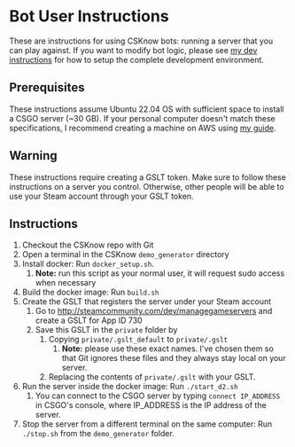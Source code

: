 # Bot User Instructions
These are instructions for using CSKnow bots: running a server that you can play
against. If you want to modify bot logic, please see
[my dev instructions](https://github.com/David-Durst/csknow/blob/master/docs/dev_setup_guide.md)
for how to setup the complete development environment.

## Prerequisites
These instructions assume Ubuntu 22.04 OS with sufficient space to install a
CSGO server (~30 GB). If your personal computer doesn't match these
specifications, I recommend creating a machine on AWS using [my guide](https://github.com/David-Durst/csknow/blob/master/docs/aws_machine_creation_guide.md).

## Warning
These instructions require creating a GSLT token. Make sure to follow these
instructions on a server you control. Otherwise, other people will be able to
use your Steam account through your GSLT token.

## Instructions
1. Checkout the CSKnow repo with Git
1. Open a terminal in the CSKnow `demo_generator` directory
2. Install docker: Run `docker_setup.sh`. 
   1. **Note:** run this script as your normal user, it will request sudo access when necessary
3. Build the docker image: Run `build.sh` 
4. Create the GSLT that registers the server under your Steam account
   1. Go to http://steamcommunity.com/dev/managegameservers and create a GSLT for App ID 730
   2. Save this GSLT in the `private` folder by
      1. Copying `private/.gslt_default` to `private/.gslt`
         1. **Note:** please use these exact names. I've chosen them so that Git
            ignores these files and they always stay local on your server.
      2. Replacing the contents of `private/.gslt` with your GSLT.
4. Run the server inside the docker image: Run `./start_d2.sh`
   1. You can connect to the CSGO server by typing `connect IP_ADDRESS` in CSGO's
      console, where IP_ADDRESS is the IP address of the server.
4. Stop the server from a different terminal on the same computer: Run `./stop.sh` from the `demo_generator` folder.
